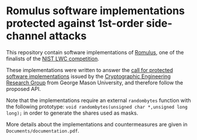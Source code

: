 # Romulus software implementations protected against 1st-order side-channel attacks

This repository contain software implementations of [Romulus](https://romulusae.github.io/romulus/), one of the finalists of the [NIST LWC competition](https://csrc.nist.gov/projects/lightweight-cryptography).

These implementations were written to answer the [call for protected software implementations](https://cryptography.gmu.edu/athena/LWC/Call_for_Protected_Software_Implementations.pdf) issued by the [Cryptographic Engineering Research Group](https://cryptography.gmu.edu/) from George Mason University, and therefore follow the proposed API.

Note that the implementations require an external `randombytes` function with the following prototype:
`void randombytes(unsigned char *,unsigned long long);`
in order to generate the shares used as masks.

More details about the implementations and countermeasures are given in `Documents/documentation.pdf`.